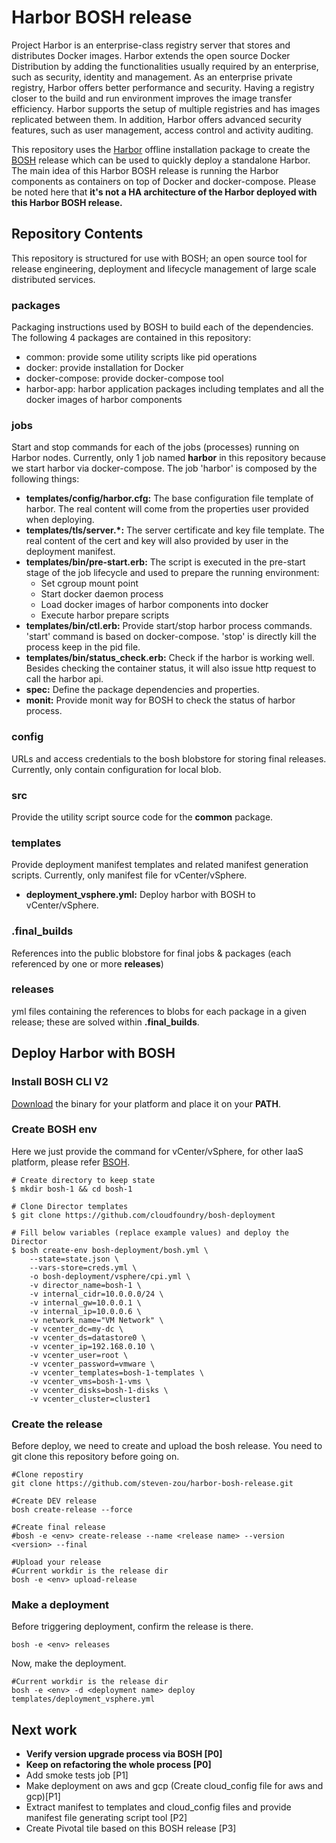 # Harbor BOSH release

Project Harbor is an enterprise-class registry server that stores and distributes Docker images. Harbor extends the open source Docker Distribution by adding the functionalities usually required by an enterprise, such as security, identity and management. As an enterprise private registry, Harbor offers better performance and security. Having a registry closer to the build and run environment improves the image transfer efficiency. Harbor supports the setup of multiple registries and has images replicated between them. In addition, Harbor offers advanced security features, such as user management, access control and activity auditing.

This repository uses the [Harbor](https://github.com/vmware/harbor) offline installation package to create the [BOSH](https://bosh.io) release which can be used to quickly deploy a standalone Harbor. The main idea of this Harbor BOSH release is running the Harbor components as containers on top of Docker and docker-compose. Please be noted here that **it's not a HA architecture of the Harbor deployed with this Harbor BOSH release.**

## Repository Contents

This repository is structured for use with BOSH; an open source tool for release engineering, deployment and lifecycle management of large scale distributed services. 

### packages
Packaging instructions used by BOSH to build each of the dependencies. The following 4 packages are contained in this repository:
* common: provide some utility scripts like pid operations
* docker: provide installation for Docker
* docker-compose: provide docker-compose tool
* harbor-app: harbor application packages including templates and all the docker images of harbor components

### jobs
Start and stop commands for each of the jobs (processes) running on Harbor nodes. Currently, only 1 job named **harbor** in this repository because we start harbor via docker-compose.
The job 'harbor' is composed by the following things:
* **templates/config/harbor.cfg:** The base configuration file template of harbor. The real content will come from the properties user provided when deploying.
* **templates/tls/server.*:** The server certificate and key file template. The real content of the cert and key will also provided by user in the deployment manifest.
* **templates/bin/pre-start.erb:** The script is executed in the pre-start stage of the job lifecycle and used to prepare the running environment:
  * Set cgroup mount point
  * Start docker daemon process
  * Load docker images of harbor components into docker
  * Execute harbor prepare scripts
* **templates/bin/ctl.erb:** Provide start/stop harbor process commands. 'start' command is based on docker-compose. 'stop' is directly kill the process keep in the pid file.
* **templates/bin/status_check.erb:** Check if the harbor is working well. Besides checking the container status, it will also issue http request to call the harbor api.
* **spec:** Define the package dependencies and properties.
* **monit:** Provide monit way for BOSH to check the status of harbor process.

### config
URLs and access credentials to the bosh blobstore for storing final releases. Currently, only contain configuration for local blob.

### src
Provide the utility script source code for the **common** package.

### templates
Provide deployment manifest templates and related manifest generation scripts. Currently, only manifest file for vCenter/vSphere.
* **deployment_vsphere.yml:** Deploy harbor with BOSH to vCenter/vSphere.

### .final_builds
References into the public blobstore for final jobs & packages (each referenced by one or more **releases**)

### releases
yml files containing the references to blobs for each package in a given release; these are solved within **.final_builds**.

## Deploy Harbor with BOSH

### Install BOSH CLI V2
[Download](https://bosh.io/docs/cli-v2.html#install) the binary for your platform and place it on your **PATH**.

### Create BOSH env
Here we just provide the command for vCenter/vSphere, for other IaaS platform, please refer [BSOH](https://bosh.io/docs/init.html).
```
# Create directory to keep state
$ mkdir bosh-1 && cd bosh-1

# Clone Director templates
$ git clone https://github.com/cloudfoundry/bosh-deployment

# Fill below variables (replace example values) and deploy the Director
$ bosh create-env bosh-deployment/bosh.yml \
    --state=state.json \
    --vars-store=creds.yml \
    -o bosh-deployment/vsphere/cpi.yml \
    -v director_name=bosh-1 \
    -v internal_cidr=10.0.0.0/24 \
    -v internal_gw=10.0.0.1 \
    -v internal_ip=10.0.0.6 \
    -v network_name="VM Network" \
    -v vcenter_dc=my-dc \
    -v vcenter_ds=datastore0 \
    -v vcenter_ip=192.168.0.10 \
    -v vcenter_user=root \
    -v vcenter_password=vmware \
    -v vcenter_templates=bosh-1-templates \
    -v vcenter_vms=bosh-1-vms \
    -v vcenter_disks=bosh-1-disks \
    -v vcenter_cluster=cluster1
```

### Create the release
Before deploy, we need to create and upload the bosh release. You need to git clone this repository before going on.
```
#Clone repostiry
git clone https://github.com/steven-zou/harbor-bosh-release.git

#Create DEV release
bosh create-release --force

#Create final release
#bosh -e <env> create-release --name <release name> --version <version> --final

#Upload your release
#Current workdir is the release dir
bosh -e <env> upload-release

```

### Make a deployment
Before triggering deployment, confirm the release is there.
```
bosh -e <env> releases

```
Now, make the deployment.
```
#Current workdir is the release dir
bosh -e <env> -d <deployment name> deploy templates/deployment_vsphere.yml

```

## Next work
* **Verify version upgrade process via BOSH [P0]**
* **Keep on refactoring the whole process [P0]**
* Add smoke tests job [P1]
* Make deployment on aws and gcp (Create cloud_config file for aws and gcp)[P1]
* Extract manifest to templates and cloud_config files and provide manifest file generating script tool [P2]
* Create Pivotal tile based on this BOSH release [P3]
